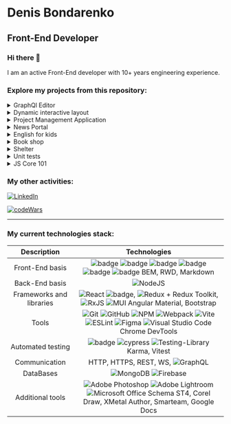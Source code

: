 <!--
**ExIxIxS/ExIxIxS** is a ✨ _special_ ✨ repository because its `README.md` (this file) appears on your GitHub profile.
-->
# Denis Bondarenko
## Front-End Developer

### Hi there 👋
I am an active Front-End developer with 10+ years engineering experience.

### Explore my projects from this repository:

<details><summary>GraphQl Editor</summary>
  <br>

  | Description | Deployed app | Repository | Technologies stack |
  | :---: | :---: | :---: | :---: |
  | React application that is a playground/IDE for StarWars GraphQL API requests. The project was created by collaboration in a team of 3 developers: [Demo Video](https://www.youtube.com/watch?v=DMVelvvaQA8) | [StarWars GraphQL](https://rsschool-graphiql.netlify.app) |  [StarWars GraphQL](https://github.com/ExIxIxS/react-graphql-editor) | React, TypeScript, Redux + Redux toolkit, Codemirror, Mui, Firebase, i18next, Sass, GraphQl, Vite, RDW |

![image](https://github.com/ExIxIxS/ExIxIxS/assets/106703414/989c3ef9-e30d-41b3-afe1-25f2d7b05b62)

</details>

<details><summary>Dynamic interactive layout</summary>
  <br>

  | Description | Deployed app | Repository | Technologies stack |
  | :---: | :---: | :---: | :---: |
  | React application that will recursively render any cross-elements interactive layout based on provided from a JSON-server definition that consists of known elements types | localhost deploy only because of JSON-server |  [React Dynamic Layout](https://github.com/ExIxIxS/react-dynamic-layout) | React, TypeScript, Redux + Redux Toolkit, JSON-server, HTML5, CSS3 |

![image](https://github.com/ExIxIxS/ExIxIxS/assets/106703414/263a6b50-260c-487e-b688-63cc591b5991)

</details>

<details><summary>Project Management Application</summary>
  <br>

  | Description | Deployed app | Repository | Technologies stack |
  | :---: | :---: | :---: | :---: |
  | Angular project management application with advanced localization and interface customization options | [PMA NG App](https://exixixs.github.io/pma/) | [PMA NG App](https://github.com/ExIxIxS/PMA_FrontEnd) | Angular, TypeScript, RxJS, Angular material, REST API, HTML5, SASS, Karma |

  ![Screenshot 2023-02-25 153838](https://user-images.githubusercontent.com/106703414/221362861-66f7d008-50da-4f6b-b709-7dfcfd91d93d.jpg)

</details>

<details><summary>News Portal</summary>
  <br>

  | Description | Deployed app | Repository | Technologies stack |
  | :---: | :---: | :---: | :---: |
  | TypeScript News API app with original style | localhost deploy only because of API key license | [News API](https://github.com/ExIxIxS/TS_News_API) | TypeScript, WebPack, HTML5, CSS |

  ![image](https://user-images.githubusercontent.com/106703414/200328484-abbcb005-d323-49e1-98b4-50dfa6f29aad.png)
</details>

<details><summary>English for kids</summary>
  <br>

  | Description | Deployed app | Repository | Technologies stack |
  | :---: | :---: | :---: | :---: |
  | All-ages friendly VanilaJS application  with interactive learning modes and statistic |  [English for kids](https://exixixs.github.io/english_for_kids_app/) | [English for kids](https://github.com/ExIxIxS/english_for_kids) | JavaScript, WebPack, HTML5, CSS |

  ![Screenshot 2022-10-17 141612-02](https://user-images.githubusercontent.com/106703414/196179615-5544872f-47b5-4ab6-9533-5a604978bb8b.jpg)
  
</details>

<details><summary>Book shop</summary>
  <br>

  | Description | Deployed app | Repository | Technologies stack |
  | :---: | :---: | :---: | :---: |
  | Simple and elegant shop VanilaJS application |  [Book MooD](exixixs.github.io/book_shop/pages/main/index.html) | [Book MooD](https://github.com/ExIxIxS/book_shop) | JavaScript, HTML5, CSS |

  ![Screenshot 2023-02-28 185403](https://user-images.githubusercontent.com/106703414/221940170-af8c1e14-37e5-45b9-9452-a992d0308c0a.jpg)

</details>

<details><summary>Shelter</summary>
  <br>

  | Description | Deployed app | Repository | Technologies stack |
  | :---: | :---: | :---: | :---: |
  | Cozy VanilaJS application with adaptive layot implemented in strict accordance with the designer's Figma layout  |  [Shelter](https://exixixs.github.io/shelter/pages/main/) | [Shelter](https://github.com/ExIxIxS/shelter) | Figma, JavaScript, HTML5, CSS |

  ![Screenshot 2023-02-28 190742](https://user-images.githubusercontent.com/106703414/221941778-9ae91092-c4df-4aee-8451-2c8930a45d64.jpg)
</details>

<details><summary>Unit tests</summary>
  <br>

  | Description | Deployed app | Repository | Technologies stack |
  | :---: | :---: | :---: | :---: |
  | My custom implementation of the part of lodash library in TDD workflow with unit test coverage | --- | [Unit Tests](https://github.com/ExIxIxS/unit_tests/tree/TDD-workflow) | JavaScript, Jest, JSDoc |
</details>

<details><summary>JS Core 101</summary>
  <br>

  | Description | Deployed app | Repository | Technologies stack |
  | :---: | :---: | :---: | :---: |
  | Essential and powerful JS Core exercises with my own solutions | --- | [JS Core 101](https://github.com/ExIxIxS/core-js-101) | JavaScript |
</details>

### My other activities:
[![LinkedIn](https://img.shields.io/badge/LinkedIn-0077B5?style=for-the-badge&logo=linkedin&logoColor=white)](http://linkedin.com/in/denis-bondarenko-pl)

[![codeWars](https://www.codewars.com/users/ExIxIxS/badges/small?theme=light)](https://www.codewars.com/users/ExIxIxS)

__________________________________

### My current technologies stack:
  | Description | Technologies |
  | :---: | :---: |
  | Front-End basis | ![badge](https://img.shields.io/badge/JavaScript-323330?style=for-the-badge&logo=javascript&logoColor=F7DF1E) ![badge](https://img.shields.io/badge/TypeScript-007ACC?style=for-the-badge&logo=typescript&logoColor=white) ![badge](https://img.shields.io/badge/HTML5-E34F26?style=for-the-badge&logo=html5&logoColor=white) ![badge](https://img.shields.io/badge/CSS3-1572B6?style=for-the-badge&logo=css3&logoColor=white) ![badge](https://img.shields.io/badge/Sass-CC6699?style=for-the-badge&logo=sass&logoColor=white) ![badge](https://img.shields.io/badge/json-5E5C5C?style=for-the-badge&logo=json&logoColor=white) BEM, RWD, Markdown |
  | Back-End basis | ![NodeJS](https://img.shields.io/badge/node.js-6DA55F?style=for-the-badge&logo=node.js&logoColor=white) |
  | Frameworks and libraries | ![React](https://img.shields.io/badge/react-%2320232a.svg?style=for-the-badge&logo=react&logoColor=%2361DAFB) ![badge](https://img.shields.io/badge/Angular-DD0031?style=for-the-badge&logo=angular&logoColor=white), ![Redux](https://img.shields.io/badge/redux-%23593d88.svg?style=for-the-badge&logo=redux&logoColor=white) + Redux Toolkit, ![RxJS](https://img.shields.io/badge/rxjs-%23B7178C.svg?style=for-the-badge&logo=reactivex&logoColor=white) ![MUI](https://img.shields.io/badge/MUI-%230081CB.svg?style=for-the-badge&logo=mui&logoColor=white) Angular Material, Bootstrap |
  | Tools | ![Git](https://img.shields.io/badge/git-%23F05033.svg?style=for-the-badge&logo=git&logoColor=white) ![GitHub](https://img.shields.io/badge/github-%23121011.svg?style=for-the-badge&logo=github&logoColor=white) ![NPM](https://img.shields.io/badge/NPM-%23CB3837.svg?style=for-the-badge&logo=npm&logoColor=white) ![Webpack](https://img.shields.io/badge/webpack-%238DD6F9.svg?style=for-the-badge&logo=webpack&logoColor=black) ![Vite](https://img.shields.io/badge/vite-%23646CFF.svg?style=for-the-badge&logo=vite&logoColor=white) ![ESLint](https://img.shields.io/badge/ESLint-4B3263?style=for-the-badge&logo=eslint&logoColor=white) ![Figma](https://img.shields.io/badge/figma-%23F24E1E.svg?style=for-the-badge&logo=figma&logoColor=white) ![Visual Studio Code](https://img.shields.io/badge/Visual%20Studio%20Code-0078d7.svg?style=for-the-badge&logo=visual-studio-code&logoColor=white) Chrome DevTools |
  | Automated  testing | ![badge](https://img.shields.io/badge/Jest-C21325?style=for-the-badge&logo=jest&logoColor=white) ![cypress](https://img.shields.io/badge/-cypress-%23E5E5E5?style=for-the-badge&logo=cypress&logoColor=058a5e) ![Testing-Library](https://img.shields.io/badge/-TestingLibrary-%23E33332?style=for-the-badge&logo=testing-library&logoColor=white) Karma, Vitest |
  | Communication | HTTP, HTTPS, REST, WS, ![GraphQL](https://img.shields.io/badge/-GraphQL-E10098?style=for-the-badge&logo=graphql&logoColor=white) |
  | DataBases | ![MongoDB](https://img.shields.io/badge/MongoDB-%234ea94b.svg?style=for-the-badge&logo=mongodb&logoColor=white) ![Firebase](https://img.shields.io/badge/Firebase-039BE5?style=for-the-badge&logo=Firebase&logoColor=white) |
  | Additional tools | ![Adobe Photoshop](https://img.shields.io/badge/adobe%20photoshop-%2331A8FF.svg?style=for-the-badge&logo=adobe%20photoshop&logoColor=white) ![Adobe Lightroom](https://img.shields.io/badge/Adobe%20Lightroom-31A8FF.svg?style=for-the-badge&logo=Adobe%20Lightroom&logoColor=white) ![Microsoft Office](https://img.shields.io/badge/Microsoft_Office-D83B01?style=for-the-badge&logo=microsoft-office&logoColor=white) Schema ST4, Corel Draw, XMetal Author, Smarteam, Google Docs |
